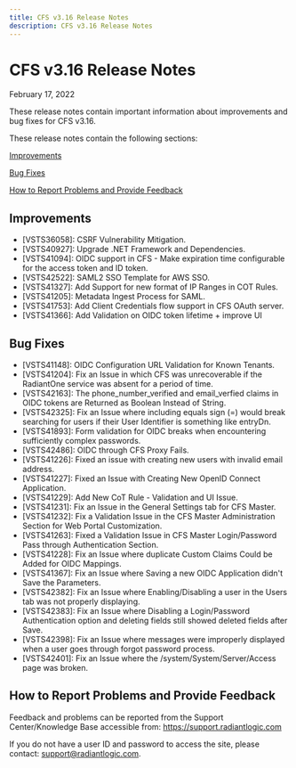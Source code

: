 ```yaml
---
title: CFS v3.16 Release Notes
description: CFS v3.16 Release Notes
---
```


# CFS v3.16 Release Notes

February 17, 2022

These release notes contain important information about improvements and bug fixes for CFS v3.16.


These release notes contain the following sections:

[Improvements](#improvements)

[Bug Fixes](#bug-fixes)

[How to Report Problems and Provide Feedback](#how-to-report-problems-and-provide-feedback)

## Improvements

-	[VSTS36058]: CSRF Vulnerability Mitigation.
-	[VSTS40927]: Upgrade .NET Framework and Dependencies.
-	[VSTS41094]: OIDC support in CFS - Make expiration time configurable for the access token and ID token.
-	[VSTS42522]: SAML2 SSO Template for AWS SSO.
-	[VSTS41327]: Add Support for new format of IP Ranges in COT Rules.
-	[VSTS41205]: Metadata Ingest Process for SAML.
-	[VSTS41753]: Add Client Credentials flow support in CFS OAuth server.
-	[VSTS41366]: Add Validation on OIDC token lifetime + improve UI


## Bug Fixes

-	[VSTS41148]: OIDC Configuration URL Validation for Known Tenants.
-	[VSTS41204]: Fix an Issue in which CFS was unrecoverable if the RadiantOne service was absent for a period of time.
-	[VSTS42163]: The phone_number_verified and email_verfied claims in OIDC tokens are Returned as Boolean Instead of String.
-	[VSTS42325]: Fix an Issue where including equals sign (=) would break searching for users if their User Identifier is something like entryDn.
-	[VSTS41893]: Form validation for OIDC breaks when encountering sufficiently complex passwords.
-	[VSTS42486]: OIDC through CFS Proxy Fails.
-	[VSTS41226]: Fixed an issue with creating new users with invalid email address.
-	[VSTS41227]: Fixed an Issue with Creating New OpenID Connect Application.
-	[VSTS41229]: Add New CoT Rule - Validation and UI Issue.
-	[VSTS41231]: Fix an Issue in the General Settings tab for CFS Master.
-	[VSTS41232]: Fix a Validation Issue in the CFS Master Administration Section for Web Portal Customization.
-	[VSTS41263]: Fixed a Validation Issue in CFS Master Login/Password Pass through Authentication Section.
-	[VSTS41228]: Fix an Issue where duplicate Custom Claims Could be Added for OIDC Mappings.
-	[VSTS41367]: Fix an Issue where Saving a new OIDC Application didn't Save the Parameters.
-	[VSTS42382]: Fix an Issue where Enabling/Disabling a user in the Users tab was not properly displaying.
-	[VSTS42383]: Fix an Issue where Disabling a Login/Password Authentication option and deleting fields still showed deleted fields after Save.
-	[VSTS42398]: Fix an Issue where messages were improperly displayed when a user goes through forgot password process.
-	[VSTS42401]: Fix an Issue where the /system/System/Server/Access page was broken.



## How to Report Problems and Provide Feedback

Feedback and problems can be reported from the Support Center/Knowledge Base accessible from: https://support.radiantlogic.com 

If you do not have a user ID and password to access the site, please contact: support@radiantlogic.com.

